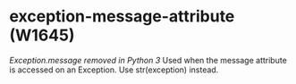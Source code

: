 # exception-message-attribute (W1645)
*Exception.message removed in Python 3* Used when the message attribute
is accessed on an Exception. Use str(exception) instead.

